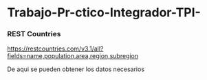 # Trabajo-Pr-ctico-Integrador-TPI-

### REST Countries

https://restcountries.com/v3.1/all?fields=name,population,area,region,subregion

De aqui se pueden obtener los datos necesarios 